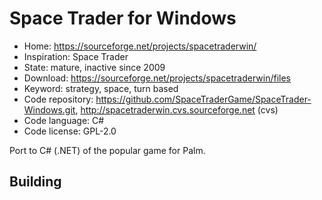 # Space Trader for Windows

- Home: https://sourceforge.net/projects/spacetraderwin/
- Inspiration: Space Trader
- State: mature, inactive since 2009
- Download: https://sourceforge.net/projects/spacetraderwin/files
- Keyword: strategy, space, turn based
- Code repository: https://github.com/SpaceTraderGame/SpaceTrader-Windows.git, http://spacetraderwin.cvs.sourceforge.net (cvs)
- Code language: C#
- Code license: GPL-2.0

Port to C# (.NET) of the popular game for Palm.

## Building
